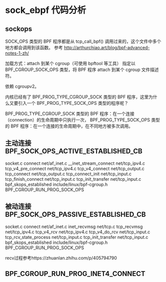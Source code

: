 # sock_ebpf 代码分析

## sockops

SOCK_OPS 类型的 BPF 程序都是从 tcp_call_bpf() 调用过来的，这个文件中多个地方都会调用到该函数。
参考 http://arthurchiao.art/blog/bpf-advanced-notes-1-zh/

加载方式：attach 到某个 cgroup（可使用 bpftool 等工具）
指定以 BPF_CGROUP_SOCK_OPS 类型，将 BPF 程序 attach 到某个 cgroup 文件描述符。

依赖 cgroupv2。

内核已经有了 BPF_PROG_TYPE_CGROUP_SOCK 类型的 BPF 程序，这里为什么又要引入一个 BPF_PROG_TYPE_SOCK_OPS 类型的程序呢？

BPF_PROG_TYPE_CGROUP_SOCK 类型的 BPF 程序：在一个连接（connection）的生命周期中只执行一次，
BPF_PROG_TYPE_SOCK_OPS 类型的 BPF 程序：在一个连接的生命周期中，在不同地方被多次调用。

## 主动连接 BPF_SOCK_OPS_ACTIVE_ESTABLISHED_CB

socket.c connect
net/af_inet.c  __inet_stream_connect
net/tcp_ipv4.c  tcp_v4_pre_connect
net/tcp_ipv4.c  tcp_v4_connect
net/tcp_output.c tcp_connect
net/tcp_output.c tcp_connect_init
net/tcp_input.c tcp_finish_connect
net/tcp_input.c  tcp_init_transfer
net/tcp_input.c bpf_skops_established
include/linux/bpf-cgroup.h BPF_CGROUP_RUN_PROG_SOCK_OPS

## 被动连接 BPF_SOCK_OPS_PASSIVE_ESTABLISHED_CB

socket.c connect
net/af_inet.c  inet_recvmsg
net/tcp.c  tcp_recvmsg
net/tcp_ipv4.c  tcp_v4_rcv
net/tcp_ipv4.c  tcp_v4_do_rcv
net/tcp_input.c  tcp_rcv_state_process
net/tcp_input.c  tcp_init_transfer
net/tcp_input.c bpf_skops_established
include/linux/bpf-cgroup.h BPF_CGROUP_RUN_PROG_SOCK_OPS

recv过程参考https://zhuanlan.zhihu.com/p/405794790

## BPF_CGROUP_RUN_PROG_INET4_CONNECT
